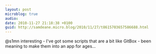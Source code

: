```yaml
---
layout: post
microblog: true
audio: 
date: 2010-11-27 21:18:38 +0100
guid: http://samdeane.micro.blog/2010/11/27/t8615703657586688.html
---
```

@s1mn interesting - I've got some scripts that are a bit like GitBox - been meaning to make them into an app for ages...
